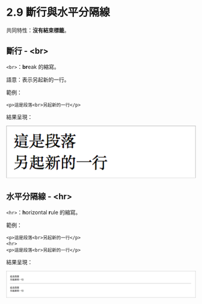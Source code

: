 # 2.9 斷行與水平分隔線

共同特性：**沒有結束標籤**。

## 斷行 - \<br>

`<br>`：**br**eak 的縮寫。

語意：表示另起新的一行。

範例：

```markup
<p>這是段落<br>另起新的一行</p>
```

結果呈現：

![](../.gitbook/assets/duan-hang-.png)



## 水平分隔線 - \<hr>

`<hr>`：**h**orizontal **r**ule 的縮寫。

範例：

```markup
<p>這是段落<br>另起新的一行</p>
<hr>
<p>這是段落<br>另起新的一行</p>
```

結果呈現：

![](../.gitbook/assets/shui-ping-fen-ge-xian-.png)

